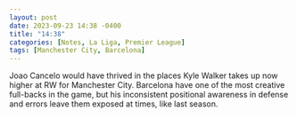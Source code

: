 ```yaml
---
layout: post
date: 2023-09-23 14:38 -0400
title: "14:38"
categories: [Notes, La Liga, Premier League]
tags: [Manchester City, Barcelona]
---
```


Joao Cancelo would have thrived in the places Kyle Walker takes up now higher at RW for Manchester City. Barcelona have one of the most creative full-backs in the game, but his inconsistent positional awareness in defense and errors leave them exposed at times, like last season.


